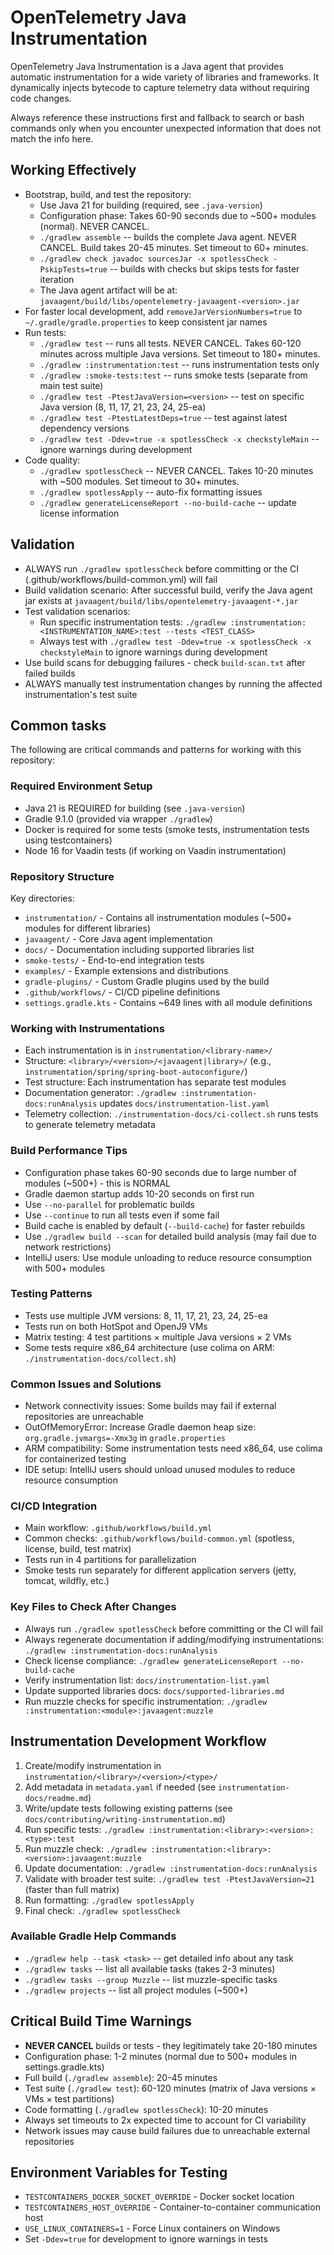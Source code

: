 # OpenTelemetry Java Instrumentation

OpenTelemetry Java Instrumentation is a Java agent that provides automatic instrumentation for a wide variety of libraries and frameworks. It dynamically injects bytecode to capture telemetry data without requiring code changes.

Always reference these instructions first and fallback to search or bash commands only when you encounter unexpected information that does not match the info here.

## Working Effectively
- Bootstrap, build, and test the repository:
  - Use Java 21 for building (required, see `.java-version`)
  - Configuration phase: Takes 60-90 seconds due to ~500+ modules (normal). NEVER CANCEL.
  - `./gradlew assemble` -- builds the complete Java agent. NEVER CANCEL. Build takes 20-45 minutes. Set timeout to 60+ minutes.
  - `./gradlew check javadoc sourcesJar -x spotlessCheck -PskipTests=true` -- builds with checks but skips tests for faster iteration
  - The Java agent artifact will be at: `javaagent/build/libs/opentelemetry-javaagent-<version>.jar`
- For faster local development, add `removeJarVersionNumbers=true` to `~/.gradle/gradle.properties` to keep consistent jar names
- Run tests:
  - `./gradlew test` -- runs all tests. NEVER CANCEL. Takes 60-120 minutes across multiple Java versions. Set timeout to 180+ minutes.
  - `./gradlew :instrumentation:test` -- runs instrumentation tests only
  - `./gradlew :smoke-tests:test` -- runs smoke tests (separate from main test suite)
  - `./gradlew test -PtestJavaVersion=<version>` -- test on specific Java version (8, 11, 17, 21, 23, 24, 25-ea)
  - `./gradlew test -PtestLatestDeps=true` -- test against latest dependency versions
  - `./gradlew test -Ddev=true -x spotlessCheck -x checkstyleMain` -- ignore warnings during development
- Code quality:
  - `./gradlew spotlessCheck` -- NEVER CANCEL. Takes 10-20 minutes with ~500 modules. Set timeout to 30+ minutes.
  - `./gradlew spotlessApply` -- auto-fix formatting issues
  - `./gradlew generateLicenseReport --no-build-cache` -- update license information

## Validation
- ALWAYS run `./gradlew spotlessCheck` before committing or the CI (.github/workflows/build-common.yml) will fail
- Build validation scenario: After successful build, verify the Java agent jar exists at `javaagent/build/libs/opentelemetry-javaagent-*.jar`
- Test validation scenarios:
  - Run specific instrumentation tests: `./gradlew :instrumentation:<INSTRUMENTATION_NAME>:test --tests <TEST_CLASS>`
  - Always test with `./gradlew test -Ddev=true -x spotlessCheck -x checkstyleMain` to ignore warnings during development
- Use build scans for debugging failures - check `build-scan.txt` after failed builds
- ALWAYS manually test instrumentation changes by running the affected instrumentation's test suite

## Common tasks
The following are critical commands and patterns for working with this repository:

### Required Environment Setup
- Java 21 is REQUIRED for building (see `.java-version`)
- Gradle 9.1.0 (provided via wrapper `./gradlew`)
- Docker is required for some tests (smoke tests, instrumentation tests using testcontainers)
- Node 16 for Vaadin tests (if working on Vaadin instrumentation)

### Repository Structure
Key directories:
- `instrumentation/` - Contains all instrumentation modules (~500+ modules for different libraries)
- `javaagent/` - Core Java agent implementation  
- `docs/` - Documentation including supported libraries list
- `smoke-tests/` - End-to-end integration tests
- `examples/` - Example extensions and distributions
- `gradle-plugins/` - Custom Gradle plugins used by the build
- `.github/workflows/` - CI/CD pipeline definitions
- `settings.gradle.kts` - Contains ~649 lines with all module definitions

### Working with Instrumentations
- Each instrumentation is in `instrumentation/<library-name>/`
- Structure: `<library>/<version>/<javaagent|library>/` (e.g., `instrumentation/spring/spring-boot-autoconfigure/`)
- Test structure: Each instrumentation has separate test modules
- Documentation generator: `./gradlew :instrumentation-docs:runAnalysis` updates `docs/instrumentation-list.yaml`
- Telemetry collection: `./instrumentation-docs/ci-collect.sh` runs tests to generate telemetry metadata

### Build Performance Tips
- Configuration phase takes 60-90 seconds due to large number of modules (~500+) - this is NORMAL
- Gradle daemon startup adds 10-20 seconds on first run
- Use `--no-parallel` for problematic builds
- Use `--continue` to run all tests even if some fail
- Build cache is enabled by default (`--build-cache`) for faster rebuilds
- Use `./gradlew build --scan` for detailed build analysis (may fail due to network restrictions)
- IntelliJ users: Use module unloading to reduce resource consumption with 500+ modules

### Testing Patterns
- Tests use multiple JVM versions: 8, 11, 17, 21, 23, 24, 25-ea
- Tests run on both HotSpot and OpenJ9 VMs
- Matrix testing: 4 test partitions × multiple Java versions × 2 VMs
- Some tests require x86_64 architecture (use colima on ARM: `./instrumentation-docs/collect.sh`)

### Common Issues and Solutions
- Network connectivity issues: Some builds may fail if external repositories are unreachable
- OutOfMemoryError: Increase Gradle daemon heap size: `org.gradle.jvmargs=-Xmx3g` in `gradle.properties`
- ARM compatibility: Some instrumentation tests need x86_64, use colima for containerized testing
- IDE setup: IntelliJ users should unload unused modules to reduce resource consumption

### CI/CD Integration
- Main workflow: `.github/workflows/build.yml`
- Common checks: `.github/workflows/build-common.yml` (spotless, license, build, test matrix)
- Tests run in 4 partitions for parallelization
- Smoke tests run separately for different application servers (jetty, tomcat, wildfly, etc.)

### Key Files to Check After Changes
- Always run `./gradlew spotlessCheck` before committing or the CI will fail
- Always regenerate documentation if adding/modifying instrumentations: `./gradlew :instrumentation-docs:runAnalysis`
- Check license compliance: `./gradlew generateLicenseReport --no-build-cache`
- Verify instrumentation list: `docs/instrumentation-list.yaml`
- Update supported libraries docs: `docs/supported-libraries.md`
- Run muzzle checks for specific instrumentation: `./gradlew :instrumentation:<module>:javaagent:muzzle`

## Instrumentation Development Workflow
1. Create/modify instrumentation in `instrumentation/<library>/<version>/<type>/`
2. Add metadata in `metadata.yaml` if needed (see `instrumentation-docs/readme.md`)
3. Write/update tests following existing patterns (see `docs/contributing/writing-instrumentation.md`)
4. Run specific tests: `./gradlew :instrumentation:<library>:<version>:<type>:test`
5. Run muzzle check: `./gradlew :instrumentation:<library>:<version>:javaagent:muzzle`
6. Update documentation: `./gradlew :instrumentation-docs:runAnalysis`
7. Validate with broader test suite: `./gradlew test -PtestJavaVersion=21` (faster than full matrix)
8. Run formatting: `./gradlew spotlessApply`
9. Final check: `./gradlew spotlessCheck`

### Available Gradle Help Commands
- `./gradlew help --task <task>` -- get detailed info about any task
- `./gradlew tasks` -- list all available tasks (takes 2-3 minutes)
- `./gradlew tasks --group Muzzle` -- list muzzle-specific tasks
- `./gradlew projects` -- list all project modules (~500+)

## Critical Build Time Warnings
- **NEVER CANCEL** builds or tests - they legitimately take 20-180 minutes
- Configuration phase: 1-2 minutes (normal due to 500+ modules in settings.gradle.kts)
- Full build (`./gradlew assemble`): 20-45 minutes
- Test suite (`./gradlew test`): 60-120 minutes (matrix of Java versions × VMs × test partitions)
- Code formatting (`./gradlew spotlessCheck`): 10-20 minutes
- Always set timeouts to 2x expected time to account for CI variability
- Network issues may cause build failures due to unreachable external repositories

## Environment Variables for Testing
- `TESTCONTAINERS_DOCKER_SOCKET_OVERRIDE` - Docker socket location
- `TESTCONTAINERS_HOST_OVERRIDE` - Container-to-container communication host
- `USE_LINUX_CONTAINERS=1` - Force Linux containers on Windows
- Set `-Ddev=true` for development to ignore warnings in tests